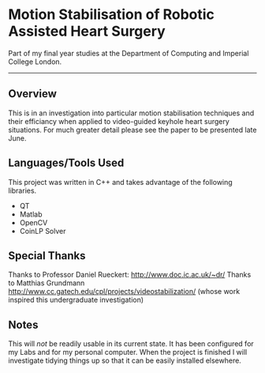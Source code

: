 # Motion Stabilisation of Robotic Assisted Heart Surgery

Part of my final year studies at the Department of Computing and Imperial College London. 

-----------------

## Overview
This is in an investigation into particular motion stabilisation techniques and their efficiancy when applied to video-guided keyhole heart surgery situations. For much greater detail please see the paper to be presented late June.

## Languages/Tools Used
This project was written in C++ and takes advantage of the following libraries.

*   QT
*   Matlab
*   OpenCV
*   CoinLP Solver

## Special Thanks
Thanks to Professor Daniel Rueckert: http://www.doc.ic.ac.uk/~dr/
Thanks to Matthias Grundmann http://www.cc.gatech.edu/cpl/projects/videostabilization/ (whose work inspired this undergraduate investigation)

## Notes
This will *not* be readily usable in its current state. It has been configured for my Labs and for my personal computer. When the project is finished I will investigate tidying things up so that it can be easily installed elsewhere.

